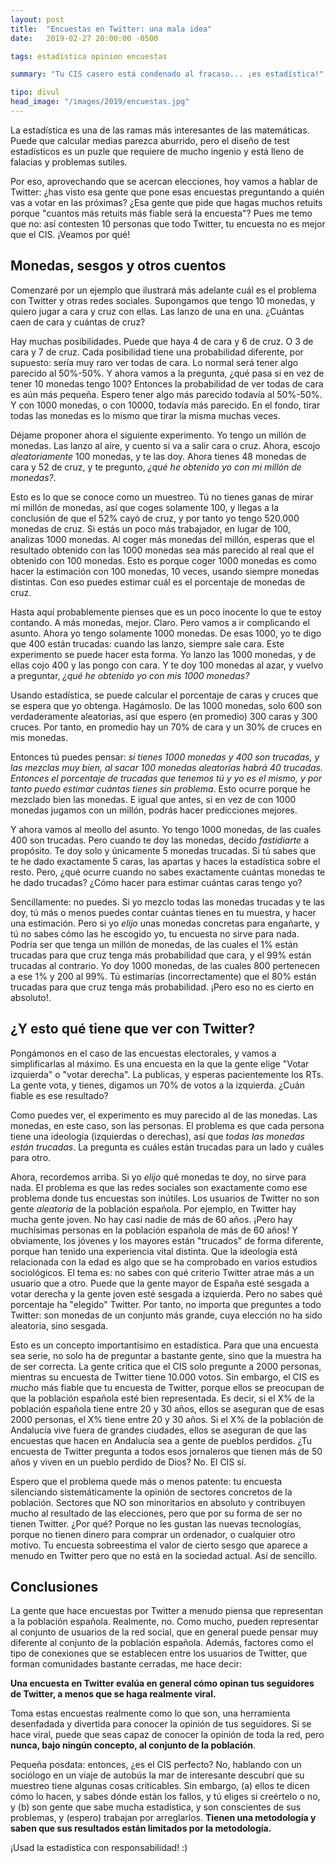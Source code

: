 ```yaml
---
layout: post
title:  "Encuestas en Twitter: una mala idea"
date:   2019-02-27 20:00:00 -0500

tags: estadistica opinion encuestas

summary: "Tu CIS casero está condenado al fracaso... ¡es estadística!"

tipo: divul
head_image: "/images/2019/encuestas.jpg"
---
```


La estadística es una de las ramas más interesantes de las matemáticas. Puede que calcular medias parezca aburrido, pero el diseño de test estadísticos es un puzle que requiere de mucho ingenio y está lleno de falacias y problemas sutiles.

Por eso, aprovechando que se acercan elecciones, hoy vamos a hablar de Twitter: ¿has visto esa gente que pone esas encuestas preguntando a quién vas a votar en las próximas? ¿Esa gente que pide que hagas muchos retuits porque "cuantos más retuits más fiable será la encuesta"? Pues me temo que no: así contesten 10 personas que todo Twitter, tu encuesta no es mejor que el CIS. ¡Veamos por qué!

## Monedas, sesgos y otros cuentos

Comenzaré por un ejemplo que ilustrará más adelante cuál es el problema con Twitter y otras redes sociales. Supongamos que tengo 10 monedas, y quiero jugar a cara y cruz con ellas. Las lanzo de una en una. ¿Cuántas caen de cara y cuántas de cruz?

Hay muchas posibilidades. Puede que haya 4 de cara y 6 de cruz. O 3 de cara y 7 de cruz. Cada posibilidad tiene una probabilidad diferente, por supuesto: sería muy raro ver todas de cara. Lo normal será tener algo parecido al 50%-50%. Y ahora vamos a la pregunta, ¿qué pasa si en vez de tener 10 monedas tengo 100?
Entonces la probabilidad de ver todas de cara es aún más pequeña. Espero tener algo más parecido todavía al 50%-50%. Y con 1000 monedas, o con 10000, todavía más parecido. En el fondo, tirar todas las monedas es lo mismo que tirar la misma muchas veces.

Déjame proponer ahora el siguiente experimento. Yo tengo un millón de monedas. Las lanzo al aire, y cuento si va a salir cara o cruz. Ahora, escojo _aleatoriamente_ 100 monedas, y te las doy. Ahora tienes 48 monedas de cara y 52 de cruz, y te pregunto, _¿qué he obtenido yo con mi millón de monedas?_.

Esto es lo que se conoce como un muestreo. Tú no tienes ganas de mirar mi millón de monedas, así que coges solamente 100, y llegas a la conclusión de que el 52% cayó de cruz, y por tanto yo tengo 520.000 monedas de cruz. Si estás un poco más trabajador, en lugar de 100, analizas 1000 monedas. Al coger más monedas del millón, esperas que el resultado obtenido con las 1000 monedas sea más parecido al real que el obtenido con 100 monedas. Esto es porque coger 1000 monedas es como hacer la estimación con 100 monedas, 10 veces, usando siempre monedas distintas. Con eso puedes estimar cuál es el porcentaje de monedas de cruz.

Hasta aquí probablemente pienses que es un poco inocente lo que te estoy contando. A más monedas, mejor. Claro. Pero vamos a ir complicando el asunto. Ahora yo tengo solamente 1000 monedas. De esas 1000, yo te digo que 400 están trucadas: cuando las lanzo, siempre sale cara. Este experimento se puede hacer esta forma. Yo lanzo las 1000 monedas, y de ellas cojo 400 y las pongo con cara. Y te doy 100 monedas al azar, y vuelvo a preguntar, _¿qué he obtenido yo con mis 1000 monedas?_

Usando estadística, se puede calcular el porcentaje de caras y cruces que se espera que yo obtenga. Hagámoslo. De las 1000 monedas, solo 600 son verdaderamente aleatorias, así que espero (en promedio) 300 caras y 300 cruces. Por tanto, en promedio hay un 70% de cara y un 30% de cruces en mis monedas.

Entonces tú puedes pensar: _si tienes 1000 monedas y 400 son trucadas, y las mezclas muy bien, al sacar 100 monedas aleatorias habrá 40 trucadas. Entonces el porcentaje de trucadas que tenemos tú y yo es el mismo, y por tanto puedo estimar cuántas tienes sin problema_. Esto ocurre porque he mezclado bien las monedas. E igual que antes, si en vez de con 1000 monedas jugamos con un millón, podrás hacer predicciones mejores.

Y ahora vamos al meollo del asunto. Yo tengo 1000 monedas, de las cuales 400 son trucadas. Pero cuando te doy las monedas, decido _fastidiarte_ a propósito. Te doy solo y únicamente 5 monedas trucadas. Si tú sabes que te he dado exactamente 5 caras, las apartas y haces la estadística sobre el resto.  Pero, ¿qué ocurre cuando no sabes exactamente cuántas monedas te he dado trucadas? ¿Cómo hacer para estimar cuántas caras tengo yo?

Sencillamente: no puedes. Si yo mezclo todas las monedas trucadas y te las doy, tú más o menos puedes contar cuántas tienes en tu muestra, y hacer una estimación. Pero si yo _elijo_ unas monedas concretas para engañarte, y tú no sabes cómo las he escogido yo, tu encuesta no sirve para nada. Podría ser que tenga un millón de monedas, de las cuales el 1% están trucadas para que cruz tenga más probabilidad que cara, y el 99% están trucadas al contrario. Yo doy 1000 monedas, de las cuales 800 pertenecen a ese 1% y 200 al 99%. Tú estimarías (incorrectamente) que el 80% están trucadas para que cruz tenga más probabilidad. ¡Pero eso no es cierto en absoluto!.


## ¿Y esto qué tiene que ver con Twitter?

Pongámonos en el caso de las encuestas electorales, y vamos a simplificarlas al máximo. Es una encuesta en la que la gente elige "Votar izquierda" o "votar derecha". La publicas, y esperas pacientemente los RTs. La gente vota, y tienes, digamos un 70% de votos a la izquierda. ¿Cuán fiable es ese resultado?

Como puedes ver, el experimento es muy parecido al de las monedas. Las monedas, en este caso, son las personas. El problema es que cada persona tiene una ideología (izquierdas o derechas), así que _todas las monedas están trucadas_. La pregunta es cuáles están trucadas para un lado y cuáles para otro.

Ahora, recordemos arriba. Si yo _elijo_ qué monedas te doy, no sirve para nada. El problema es que las redes sociales son exactamente como ese problema donde tus encuestas son inútiles. Los usuarios de Twitter no son gente _aleatoria_ de la población española. Por ejemplo, en Twitter hay mucha gente joven. No hay casi nadie de más de 60 años. ¡Pero hay muchísimas personas en la población española de más de 60 años! Y obviamente, los jóvenes y los mayores están "trucados" de forma diferente, porque han tenido una experiencia vital distinta. Que la ideología está relacionada con la edad es algo que se ha comprobado en varios estudios sociológicos.
El tema es: no sabes con qué criterio Twitter atrae más a un usuario que a otro. Puede que la gente mayor de España esté sesgada a votar derecha y  la gente joven esté sesgada a izquierda. Pero no sabes qué porcentaje ha "elegido" Twitter. Por tanto, no importa que preguntes a todo Twitter: son monedas de un conjunto más grande, cuya elección no ha sido aleatoria, sino sesgada. 

Esto es un concepto importantísimo en estadística. Para que una encuesta sea serie, no solo ha de preguntar a bastante gente, sino que la muestra ha de ser correcta. La gente critica que el CIS solo pregunte a 2000 personas, mientras su encuesta de Twitter tiene 10.000 votos. Sin embargo, el CIS es _mucho_ más fiable que tu encuesta de Twitter, porque ellos se preocupan de que la población española esté bien representada. Es decir, si el X% de la población española tiene entre 20 y 30 años, ellos se aseguran que de esas 2000 personas, el X% tiene entre 20 y 30 años. Si el X% de la población de Andalucía vive fuera de grandes ciudades, ellos se aseguran de que las encuestas que hacen en Andalucía sea a gente de pueblos perdidos. ¿Tu encuesta de Twitter pregunta a todos esos jornaleros que tienen más de 50 años y viven en un pueblo perdido de Dios? No. El CIS sí. 

Espero que el problema quede más o menos patente: tu encuesta silenciando sistemáticamente la opinión de sectores concretos de la población. Sectores que NO son minoritarios en absoluto y contribuyen mucho al resultado de las elecciones, pero que por su forma de ser no tienen Twitter. ¿Por qué? Porque no les gustan las nuevas tecnologías, porque no tienen dinero para comprar un ordenador, o cualquier otro motivo. Tu encuesta sobreestima el valor de cierto sesgo que aparece a menudo en Twitter pero que no está en la sociedad actual. Así de sencillo.

## Conclusiones

La gente que hace encuestas por Twitter a menudo piensa que representan a la población española. Realmente, no. Como mucho, pueden representar al conjunto de usuarios de la red social, que en general puede pensar muy diferente al conjunto de la población española. Además, factores como el tipo de conexiones que se establecen entre los usuarios de Twitter, que forman comunidades bastante cerradas, me hace decir:
    
**Una encuesta en Twitter evalúa en general cómo opinan tus seguidores de Twitter, a menos que se haga realmente viral.**

Toma estas encuestas realmente como lo que son, una herramienta desenfadada y divertida para conocer la opinión de tus seguidores. Si se hace viral, puede que seas capaz de conocer la opinión de toda la red, pero **nunca, bajo ningún concepto, al conjunto de la población**. 

Pequeña posdata: entonces, ¿es el CIS perfecto? No, hablando con un sociólogo en un viaje de autobús la mar de interesante descubrí que su muestreo tiene algunas cosas criticables. Sin embargo, (a) ellos te dicen cómo lo hacen, y sabes dónde están los fallos, y tú eliges si creértelo o no, y (b) son gente que sabe mucha estadística, y son conscientes de sus problemas, y (espero) trabajan por arreglarlos. **Tienen una metodología y saben que sus resultados están limitados por la metodología.** 

¡Usad la estadística con responsabilidad! :)


 




